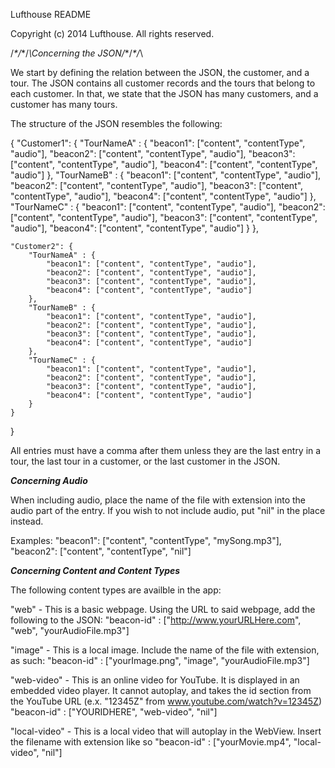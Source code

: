 Lufthouse README

Copyright (c) 2014 Lufthouse. All rights reserved.



/*\*/*\*/*\Concerning the JSON/*\*/*\*/*\

We start by defining the relation between the JSON, the customer, and a tour. The JSON contains all customer
records and the tours that belong to each customer. In that, we state that the JSON has many customers, and
a customer has many tours.

The structure of the JSON resembles the following:

{
    "Customer1": {
        "TourNameA" : {
            "beacon1": ["content", "contentType", "audio"],
            "beacon2": ["content", "contentType", "audio"],
            "beacon3": ["content", "contentType", "audio"],
            "beacon4": ["content", "contentType", "audio"]
        },
        "TourNameB" : {
            "beacon1": ["content", "contentType", "audio"],
            "beacon2": ["content", "contentType", "audio"],
            "beacon3": ["content", "contentType", "audio"],
            "beacon4": ["content", "contentType", "audio"]
        },
        "TourNameC" : {
            "beacon1": ["content", "contentType", "audio"],
            "beacon2": ["content", "contentType", "audio"],
            "beacon3": ["content", "contentType", "audio"],
            "beacon4": ["content", "contentType", "audio"]
        }
    },

    "Customer2": {
        "TourNameA" : {
            "beacon1": ["content", "contentType", "audio"],
            "beacon2": ["content", "contentType", "audio"],
            "beacon3": ["content", "contentType", "audio"],
            "beacon4": ["content", "contentType", "audio"]
        },
        "TourNameB" : {
            "beacon1": ["content", "contentType", "audio"],
            "beacon2": ["content", "contentType", "audio"],
            "beacon3": ["content", "contentType", "audio"],
            "beacon4": ["content", "contentType", "audio"]
        },
        "TourNameC" : {
            "beacon1": ["content", "contentType", "audio"],
            "beacon2": ["content", "contentType", "audio"],
            "beacon3": ["content", "contentType", "audio"],
            "beacon4": ["content", "contentType", "audio"]
        }
    }
}


All entries must have a comma after them unless they are the last entry in a tour, the last tour in a customer, or the last
customer in the JSON.

***Concerning Audio***

When including audio, place the name of the file with extension into the audio part of the entry. If you
wish to not include audio, put "nil" in the place instead.

Examples:
    "beacon1": ["content", "contentType", "mySong.mp3"],
    "beacon2": ["content", "contentType", "nil"]


***Concerning Content and Content Types***

The following content types are availble in the app:

"web" - This is a basic webpage. Using the URL to said webpage, add the following to the JSON:
    "beacon-id" : ["http://www.yourURLHere.com", "web", "yourAudioFile.mp3"]
    
"image" - This is a local image. Include the name of the file with extension, as such:
    "beacon-id" : ["yourImage.png", "image", "yourAudioFile.mp3"]
    
"web-video" - This is an online video for YouTube. It is displayed in an embedded video player. It cannot
    autoplay, and takes the id section from the YouTube URL (e.x. "12345Z" from www.youtube.com/watch?v=12345Z)
    "beacon-id" : ["YOURIDHERE", "web-video", "nil"]
    
"local-video" - This is a local video that will autoplay in the WebView. Insert the filename with extension like so
    "beacon-id" : ["yourMovie.mp4", "local-video", "nil"]

